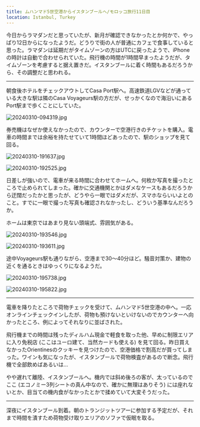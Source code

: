 ```yaml
---
title: ムハンマド5世空港からイスタンブールへ/モロッコ旅行11日目
location: Istanbul, Turkey
---
```


今日からラマダンだと思っていたが、新月が確認できなかったとか何かで、やっぱり12日からになったようだ。どうりで街の人が普通にカフェで食事していると思った。ラマダンは延期だがタイムゾーンの方はUTCに戻ったようで、iPhoneの時計は自動で合わせられていた。飛行機の時間が1時間早まったようだが、タイムゾーンを考慮すると据え置きだ。イスタンブールに着く時間もあるだろうから、その調整だと思われる。

---

朝食後ホテルをチェックアウトしてCasa Port駅へ。高速鉄道LGVなどが通っている大きな駅は隣のCasa Voyageurs駅の方だが、せっかくなので海沿いにあるPort駅まで歩くことにしていた。

![20240310-094319.jpg](https://ceshmina-photos.s3.ap-northeast-1.amazonaws.com/medium/202403/20240310-094319.jpg "カサ・ポール駅の外観")

券売機はなぜか使えなかったので、カウンターで空港行きのチケットを購入。電車の時間までは余裕を持たせていて1時間ほどあったので、駅のショップを見て回る。

![20240310-191637.jpg](https://ceshmina-photos.s3.ap-northeast-1.amazonaws.com/medium/202403/20240310-191637.jpg "ラマダンコレクション")

![20240310-192525.jpg](https://ceshmina-photos.s3.ap-northeast-1.amazonaws.com/medium/202403/20240310-192525.jpg "もっと旅行期間があれば他の街も行ってみたかった")

日差しが強いので、電車が来る時間に合わせてホームへ。何枚か写真を撮ったところで止められてしまった。確かに交通機関とかはダメなケースもあるだろうから迂闊だったかと思ったが、どうやら一眼ではダメだが、スマホならいいよとのこと。すでに一眼で撮った写真も確認されなかったし、どういう基準なんだろうか。

ホームは東京ではあまり見ない頭端式、雰囲気がある。

![20240310-193546.jpg](https://ceshmina-photos.s3.ap-northeast-1.amazonaws.com/medium/202403/20240310-193546.jpg)

![20240310-193611.jpg](https://ceshmina-photos.s3.ap-northeast-1.amazonaws.com/medium/202403/20240310-193611.jpg)

途中Voyageurs駅も通りながら、空港まで30〜40分ほど。騒音対策か、建物の近くを通るときはゆっくりになるようだ。

![20240310-195738.jpg](https://ceshmina-photos.s3.ap-northeast-1.amazonaws.com/medium/202403/20240310-195738.jpg "海沿いをしばらく走ってから、内陸方向に転換する")

![20240310-195822.jpg](https://ceshmina-photos.s3.ap-northeast-1.amazonaws.com/medium/202403/20240310-195822.jpg)

---

電車を降りたところで荷物チェックを受けて、ムハンマド5世空港の中へ。一応オンラインチェックインしたが、荷物も預けないといけないのでカウンターへ向かったところ、例によってそれなりに並ばされた。

飛行機までの時間は残ったディルハム現金で軽食を取った他、早めに制限エリアに入り免税店 (ここはユーロ建て、当然カードも使える) を見て回る。昨日買えなかったOrientinesのクッキーを見つけたので、空港価格で割高だが買ってしまった。ワインも気になったが、イスタンブールで荷物検査があるので断念。飛行機で全部飲めばあるいは...

やや遅れて離陸、イスタンブールへ。機内では斜め後ろの客が、太っているのでここ (エコノミー3列シートの真ん中なので、確かに無理はありそう) には座れないとか、目当ての機内食がなかったとかで揉めていて大変そうだった。

---

深夜にイスタンブール到着。朝のトランジットツアーに参加する予定だが、それまで時間を潰すため荷物受け取りエリアのソファで仮眠を取る。
